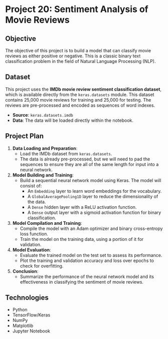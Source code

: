 # Project 20: Sentiment Analysis of Movie Reviews

## Objective
The objective of this project is to build a model that can classify movie reviews as either positive or negative. This is a classic binary text classification problem in the field of Natural Language Processing (NLP).

## Dataset
This project uses the **IMDb movie review sentiment classification dataset**, which is available directly from the `keras.datasets` module. This dataset contains 25,000 movie reviews for training and 25,000 for testing. The reviews are pre-processed and encoded as sequences of word indexes.

- **Source**: `keras.datasets.imdb`
- **Data**: The data will be loaded directly within the notebook.

## Project Plan
1.  **Data Loading and Preparation**:
    -   Load the IMDb dataset from `keras.datasets`.
    -   The data is already pre-processed, but we will need to pad the sequences to ensure they are all of the same length for input into a neural network.
2.  **Model Building and Training**:
    -   Build a sequential neural network model using Keras. The model will consist of:
        -   An `Embedding` layer to learn word embeddings for the vocabulary.
        -   A `GlobalAveragePooling1D` layer to reduce the dimensionality of the data.
        -   A `Dense` hidden layer with a ReLU activation function.
        -   A `Dense` output layer with a sigmoid activation function for binary classification.
3.  **Model Compilation and Training**:
    -   Compile the model with an Adam optimizer and binary cross-entropy loss function.
    -   Train the model on the training data, using a portion of it for validation.
4.  **Model Evaluation**:
    -   Evaluate the trained model on the test set to assess its performance.
    -   Plot the training and validation accuracy and loss over epochs to check for overfitting.
5.  **Conclusion**:
    -   Summarize the performance of the neural network model and its effectiveness in classifying the sentiment of movie reviews.

## Technologies
- Python
- TensorFlow/Keras
- NumPy
- Matplotlib
- Jupyter Notebook
